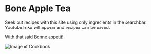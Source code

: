 # Bone Apple Tea 

Seek out recipes with this site using only ingredients in the searchbar. Youtube links will appear and recipes can be saved.

With that said  [Bonne appetit!](https://xpetrus.github.io/p1-boneappletea/)


![Image of Cookbook](https://puu.sh/Dm6TF/7e09646e68.png)
